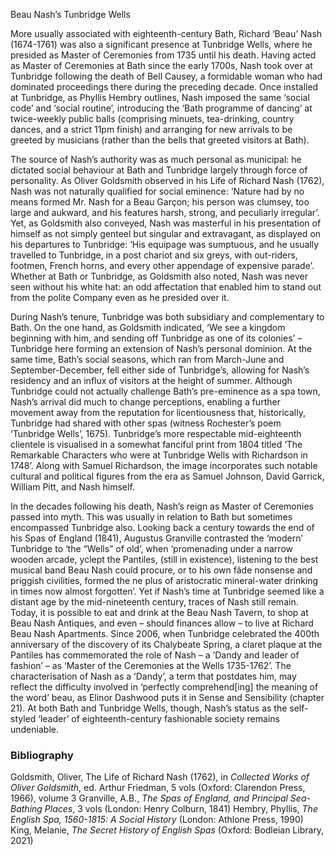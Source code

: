 Beau Nash’s Tunbridge Wells 

More usually associated with eighteenth-century Bath, Richard ‘Beau’ Nash (1674-1761) was also a significant presence at Tunbridge Wells, where he presided as Master of Ceremonies from 1735 until his death. Having acted as Master of Ceremonies at Bath since the early 1700s, Nash took over at Tunbridge following the death of Bell Causey, a formidable woman who had dominated proceedings there during the preceding decade. Once installed at Tunbridge, as Phyllis Hembry outlines, Nash imposed the same ‘social code’ and ‘social routine’, introducing the ‘Bath programme of dancing’ at twice-weekly public balls (comprising minuets, tea-drinking, country dances, and a strict 11pm finish) and arranging for new arrivals to be greeted by musicians (rather than the bells that greeted visitors at Bath).

The source of Nash’s authority was as much personal as municipal: he dictated social behaviour at Bath and Tunbridge largely through force of personality. As Oliver Goldsmith observed in his Life of Richard Nash (1762), Nash was not naturally qualified for social eminence: ‘Nature had by no means formed Mr. Nash for a Beau Garçon; his person was clumsey, too large and aukward, and his features harsh, strong, and peculiarly irregular’. Yet, as Goldsmith also conveyed, Nash was masterful in his presentation of himself as not simply genteel but singular and extravagant, as displayed on his departures to Tunbridge: ‘His equipage was sumptuous, and he usually travelled to Tunbridge, in a post chariot and six greys, with out-riders, footmen, French horns, and every other appendage of expensive parade’. Whether at Bath or Tunbridge, as Goldsmith also noted, Nash was never seen without his white hat: an odd affectation that enabled him to stand out from the polite Company even as he presided over it.

During Nash’s tenure, Tunbridge was both subsidiary and complementary to Bath. On the one hand, as Goldsmith indicated, ‘We see a kingdom beginning with him, and sending off Tunbridge as one of its colonies’ – Tunbridge here forming an extension of Nash’s personal dominion. At the same time, Bath’s social seasons, which ran from March-June and September-December, fell either side of Tunbridge’s, allowing for Nash’s residency and an influx of visitors at the height of summer. Although Tunbridge could not actually challenge Bath’s pre-eminence as a spa town, Nash’s arrival did much to change perceptions, enabling a further movement away from the reputation for licentiousness that, historically, Tunbridge had shared with other spas (witness Rochester’s poem ‘Tunbridge Wells’, 1675). Tunbridge’s more respectable mid-eighteenth clientele is visualised in a somewhat fanciful print from 1804 titled ‘The Remarkable Characters who were at Tunbridge Wells with Richardson in 1748’. Along with Samuel Richardson, the image incorporates such notable cultural and political figures from the era as Samuel Johnson, David Garrick, William Pitt, and Nash himself.

In the decades following his death, Nash’s reign as Master of Ceremonies passed into myth. This was usually in relation to Bath but sometimes encompassed Tunbridge also. Looking back a century towards the end of his Spas of England (1841), Augustus Granville contrasted the ‘modern’ Tunbridge to ‘the “Wells” of old’, when ‘promenading under a narrow wooden arcade, yclept the Pantiles, (still in existence), listening to the best musical band Beau Nash could procure, or to his own fâde nonsense and priggish civilities, formed the ne plus of aristocratic mineral-water drinking in times now almost forgotten’. Yet if Nash’s time at Tunbridge seemed like a distant age by the mid-nineteenth century, traces of Nash still remain. Today, it is possible to eat and drink at the Beau Nash Tavern, to shop at Beau Nash Antiques, and even – should finances allow – to live at Richard Beau Nash Apartments. Since 2006, when Tunbridge celebrated the 400th anniversary of the discovery of its Chalybeate Spring, a claret plaque at the Pantiles has commemorated the role of Nash – a ‘Dandy and leader of fashion’ – as ‘Master of the Ceremonies at the Wells 1735-1762’. The characterisation of Nash as a ‘Dandy’, a term that postdates him, may reflect the difficulty involved in ‘perfectly comprehend[ing] the meaning of the word’ beau, as Elinor Dashwood puts it in Sense and Sensibility (chapter 21). At both Bath and Tunbridge Wells, though, Nash’s status as the self-styled ‘leader’ of eighteenth-century fashionable society remains undeniable.

### Bibliography
Goldsmith, Oliver, The Life of Richard Nash (1762), in _Collected Works of Oliver Goldsmith_, ed. Arthur Friedman, 5 vols (Oxford: Clarendon Press, 1966), volume 3
Granville, A.B., _The Spas of England, and Principal Sea-Bathing Places_, 3 vols (London: Henry Colburn, 1841)
Hembry, Phyllis, _The English Spa, 1560-1815: A Social History_ (London: Athlone Press, 1990)
King, Melanie, _The Secret History of English Spas_ (Oxford: Bodleian Library, 2021)

